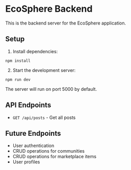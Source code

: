 
# EcoSphere Backend

This is the backend server for the EcoSphere application.

## Setup

1. Install dependencies:
```
npm install
```

2. Start the development server:
```
npm run dev
```

The server will run on port 5000 by default.

## API Endpoints

- `GET /api/posts` - Get all posts

## Future Endpoints

- User authentication
- CRUD operations for communities
- CRUD operations for marketplace items
- User profiles
